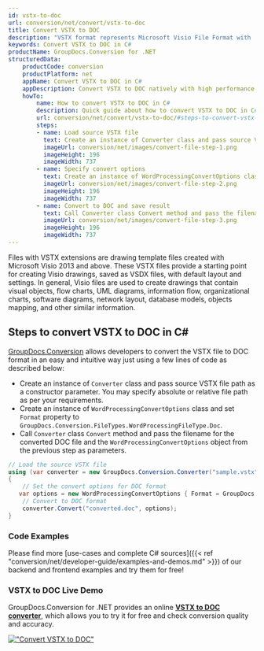```yaml
---
id: vstx-to-doc
url: conversion/net/convert/vstx-to-doc
title: Convert VSTX to DOC
description: "VSTX format represents Microsoft Visio File Format with .vstx extension. Learn how to convert VSTX to DOC file programmatically in C# language using GroupDocs.Conversion for .NET library."
keywords: Convert VSTX to DOC in C#
productName: GroupDocs.Conversion for .NET
structuredData:
    productCode: conversion
    productPlatform: net
    appName: Convert VSTX to DOC in C#
    appDescription: Convert VSTX to DOC natively with high performance using C# language and server side GroupDocs.Conversion for .NET APIs, without the use of any software like Microsoft or Open Office.
    howTo:
        name: How to convert VSTX to DOC in C# 
        description: Quick guide about how to convert VSTX to DOC in C# with high performance and accuracy.
        url: conversion/net/convert/vstx-to-doc/#steps-to-convert-vstx-to-doc-in-c
        steps:
        - name: Load source VSTX file 
          text: Create an instance of Converter class and pass source VSTX file path as a constructor parameter. You may specify absolute or relative file path as per your requirements. 
          imageUrl: conversion/net/images/convert-file-step-1.png
          imageHeight: 196
          imageWidth: 737
        - name: Specify convert options 
          text: Create an instance of WordProcessingConvertOptions class.
          imageUrl: conversion/net/images/convert-file-step-2.png
          imageHeight: 196
          imageWidth: 737
        - name: Convert to DOC and save result 
          text: Call Converter class Convert method and pass the filename for the converted HTML file and the WordProcessingConvertOptions object from the previous step as parameters.
          imageUrl: conversion/net/images/convert-file-step-3.png
          imageHeight: 196
          imageWidth: 737
---
```


Files with VSTX extensions are drawing template files created with Microsoft Visio 2013 and above. These VSTX files provide a starting point for creating Visio drawings, saved as VSDX files, with default layout and settings. In general, Visio files are used to create drawings that contain visual objects, flow charts, UML diagrams, information flow, organizational charts, software diagrams, network layout, database models, objects mapping, and other similar information.

## Steps to convert VSTX to DOC in C#

[GroupDocs.Conversion](https://products.groupdocs.com/conversion/net) allows developers to convert the VSTX file to DOC format in an easy and intuitive way just using a few lines of code as described below:

* Create an instance of `Converter` class and pass source VSTX file path as a constructor parameter. You may specify absolute or relative file path as per your requirements. 
* Create an instance of `WordProcessingConvertOptions` class and set `Format` property to `GroupDocs.Conversion.FileTypes.WordProcessingFileType.Doc`.
* Call `Converter` class `Convert` method and pass the filename for the converted DOC file and the `WordProcessingConvertOptions` object from the previous step as parameters.

```csharp
// Load the source VSTX file
using (var converter = new GroupDocs.Conversion.Converter("sample.vstx"))
{
    // Set the convert options for DOC format
   var options = new WordProcessingConvertOptions { Format = GroupDocs.Conversion.FileTypes.WordProcessingFileType.Doc };
    // Convert to DOC format
    converter.Convert("converted.doc", options);
}
```

### Code Examples

Please find more [use-cases and complete C# sources]({{< ref "conversion/net/developer-guide/examples-and-demos.md" >}}) of our backend and frontend examples and try them for free!

### VSTX to DOC Live Demo

GroupDocs.Conversion for .NET provides an online [**VSTX to DOC converter**](https://products.groupdocs.app/conversion/vstx-to-doc), which allows you to try it for free and check conversion quality and accuracy.

[!["Convert VSTX to DOC"](conversion/net/images/convert-to-doc/convert-vstx-to-doc.png)](https://products.groupdocs.app/conversion/vstx-to-doc)